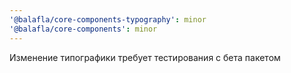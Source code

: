 ```yaml
---
'@balafla/core-components-typography': minor
'@balafla/core-components': minor
---
```


Изменение типографики требует тестирования с бета пакетом
